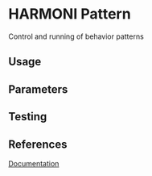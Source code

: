 # HARMONI Pattern

Control and running of behavior patterns

## Usage
## Parameters
## Testing
## References
[Documentation](https://harmoni.readthedocs.io/en/latest/packages/harmoni_pattern.html)